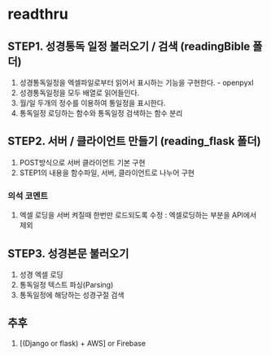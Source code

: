 # readthru

## STEP1. 성경통독 일정 불러오기 / 검색 (readingBible 폴더)
1. 성경통독일정을 엑셀파일로부터 읽어서 표시하는 기능을 구현한다. - openpyxl
2. 성경통독일정을 모두 배열로 읽어들인다.
3. 월/일 두개의 정수를 이용하여 통일정을 표시한다.
4. 통독일정 로딩하는 함수와 통독일정 검색하는 함수 분리

## STEP2. 서버 / 클라이언트 만들기 (reading_flask 폴더)
1. POST방식으로 서버 클라이언트 기본 구현
2. STEP1의 내용을 함수파일, 서버, 클라이언트로 나누어 구현

### 의석 코멘트
1. 엑셀 로딩을 서버 켜질때 한번만 로드되도록 수정 : 엑셀로딩하는 부분을 API에서 제외

## STEP3. 성경본문 불러오기
1. 성경 엑셀 로딩
2. 통독일정 텍스트 파싱(Parsing)
3. 통독일정에 해당하는 성경구절 검색

## 추후
1. [(Django or flask) + AWS] or Firebase
